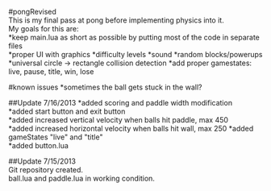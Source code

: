 #pongRevised  
This is my final pass at pong before implementing physics into it.  
My goals for this are:  
*keep main.lua as short as possible by putting most of the code in separate files  
*proper UI with graphics
*difficulty levels
*sound
*random blocks/powerups
*universal circle -> rectangle collision detection
*add proper gamestates: live, pause, title, win, lose

#known issues
*sometimes the ball gets stuck in the wall?

##Update 7/16/2013
*added scoring and paddle width modification  
*added start button and exit button  
*added increased vertical velocity when balls hit paddle, max 450  
*added increased horizontal velocity when balls hit wall, max 250
*added gameStates "live" and "title"  
*added button.lua


##Update 7/15/2013  
Git repository created.  
ball.lua and paddle.lua in working condition.